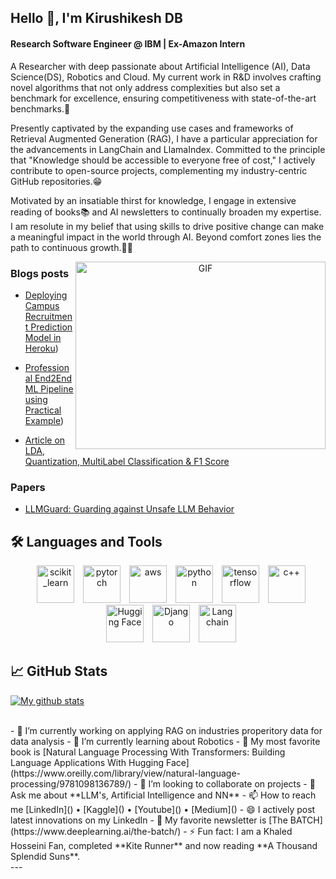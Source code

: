 <h2 align="left">Hello 👋, I'm Kirushikesh DB</h2>
<h4 align="left">Research Software Engineer @ IBM | Ex-Amazon Intern</h4>

A Researcher with deep passionate about Artificial Intelligence (AI), Data Science(DS), Robotics and Cloud. My current work in R&D involves crafting novel algorithms that not only address complexities but also set a benchmark for excellence, ensuring competitiveness with state-of-the-art benchmarks.🗼

Presently captivated by the expanding use cases and frameworks of Retrieval Augmented Generation (RAG), I have a particular appreciation for the advancements in LangChain and LlamaIndex. Committed to the principle that "Knowledge should be accessible to everyone free of cost," I actively contribute to open-source projects, complementing my industry-centric GitHub repositories.😁

Motivated by an insatiable thirst for knowledge, I engage in extensive reading of books📚 and AI newsletters to continually broaden my expertise. I am resolute in my belief that using skills to drive positive change can make a meaningful impact in the world through AI. Beyond comfort zones lies the path to continuous growth.🏋️‍♂️

<a target="_blank" align="center">
  <img align="right" top="500" height="300" width="400" alt="GIF" src="https://media.giphy.com/media/SWoSkN6DxTszqIKEqv/giphy.gif">
</a>

### Blogs posts

<!-- BLOG-POST-LIST:START -->

- [Deploying Campus Recruitment Prediction Model in Heroku](https://medium.com/@tempmail.krooz/deploying-campus-recruitment-prediction-model-using-flask-f6b0509d0a33))

- [Professional End2End ML Pipeline using Practical Example](https://medium.com/@tempmail.krooz/professional-end2end-ml-pipeline-using-practical-example-11d2d3e1edbf))

- [Article on LDA, Quantization, MultiLabel Classification & F1 Score](https://medium.com/@techwithkrooz/weekly-learning-1-lda-quantization-multilabel-classification-f1-score-46fd1efafc41)

<!-- BLOG-POST-LIST:END -->

### Papers

- [LLMGuard: Guarding against Unsafe LLM Behavior]()

## 🛠️ Languages and Tools
<p align="center"> 
  <a style="margin-left: 10px; href="https://scikit-learn.org/" target="_blank"> <img src="https://upload.wikimedia.org/wikipedia/commons/0/05/Scikit_learn_logo_small.svg" alt="scikit_learn" width="60" height="60"/> </a> 
  <a style="margin-left: 10px; href="https://pytorch.org/" target="_blank"> <img src="https://upload.wikimedia.org/wikipedia/commons/9/96/Pytorch_logo.png" alt="pytorch" width="60" height="60"/> </a>
  <a style="margin-left: 10px; href="https://aws.amazon.com/" target="_blank"> <img src="https://upload.wikimedia.org/wikipedia/commons/9/93/Amazon_Web_Services_Logo.svg" alt="aws" width="60" height="60"/> </a>
  <a style="margin-left: 10px; href="https://www.python.org/" target="_blank"> <img src="https://upload.wikimedia.org/wikipedia/commons/c/c3/Python-logo-notext.svg" alt="python" width="60" height="60"/> </a>
  <a style="margin-left: 10px; href="https://www.tensorflow.org/" target="_blank"> <img src="https://upload.wikimedia.org/wikipedia/commons/2/2d/Tensorflow_logo.svg" alt="tensorflow" width="60" height="60"/> </a>
  <a style="margin-left: 10px; href="https://cplusplus.com/" target="_blank"> <img src="https://upload.wikimedia.org/wikipedia/commons/1/18/ISO_C%2B%2B_Logo.svg" alt="c++" width="60" height="60"/> </a>
  <a style="margin-left: 10px; href="https://huggingface.co/" target="_blank"> <img src="https://upload.wikimedia.org/wikipedia/commons/e/ef/Noto_Emoji_v2.034_1f917.svg" alt="Hugging Face" width="60" height="60"/> </a>
  <a style="margin-left: 10px; href="https://www.djangoproject.com/" target="_blank"> <img src="https://upload.wikimedia.org/wikipedia/commons/7/75/Django_logo.svg" alt="Django" width="60" height="60"/> </a>
  <a style="margin-left: 10px; href="https://www.langchain.com/" target="_blank"> <img src="https://upload.wikimedia.org/wikipedia/commons/3/3f/LangChain_logo.png" alt="Langchain" width="60" height="60"/> </a>
</p>


## &#x1f4c8; GitHub Stats

[![My github stats](https://github-readme-stats.vercel.app/api?username=Kirushikesh&count_private=true&show_icons=true&theme=shades-of-purple)](https://github.com/anuraghazra/github-readme-stats)

<br/>
- 🔭 I’m currently working on applying RAG on industries properitory data for data analysis
- 🌱 I’m currently learning about Robotics
- 📝 My most favorite book is [Natural Language Processing With Transformers: Building Language Applications With Hugging Face](https://www.oreilly.com/library/view/natural-language-processing/9781098136789/)
- 👯 I’m looking to collaborate on projects
- 💬 Ask me about **LLM's, Artificial Intelligence and NN**
- 📫 How to reach me [LinkedIn]() • [Kaggle]() • [Youtube]() • [Medium]()
- 😄 I actively post latest innovations on my LinkedIn
- 📕 My favorite newsletter is [The BATCH](https://www.deeplearning.ai/the-batch/)
- ⚡ Fun fact: I am a Khaled Hosseini Fan, completed **Kite Runner** and now reading **A Thousand Splendid Suns**.
<br/>
---

<!--
**Kirushikesh/Kirushikesh** is a ✨ _special_ ✨ repository because its `README.md` (this file) appears on your GitHub profile.

Here are some ideas to get you started:

- 🔭 I’m currently working on ...
- 🌱 I’m currently learning ...
- 👯 I’m looking to collaborate on ...
- 🤔 I’m looking for help with ...
- 💬 Ask me about ...
- 📫 How to reach me: ...
- 😄 Pronouns: ...
- ⚡ Fun fact: ...
-->
